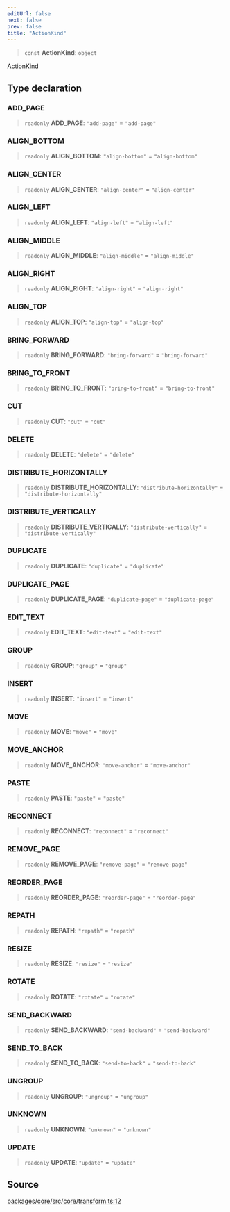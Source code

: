 ```yaml
---
editUrl: false
next: false
prev: false
title: "ActionKind"
---
```


> `const` **ActionKind**: `object`

ActionKind

## Type declaration

### ADD\_PAGE

> `readonly` **ADD\_PAGE**: `"add-page"` = `"add-page"`

### ALIGN\_BOTTOM

> `readonly` **ALIGN\_BOTTOM**: `"align-bottom"` = `"align-bottom"`

### ALIGN\_CENTER

> `readonly` **ALIGN\_CENTER**: `"align-center"` = `"align-center"`

### ALIGN\_LEFT

> `readonly` **ALIGN\_LEFT**: `"align-left"` = `"align-left"`

### ALIGN\_MIDDLE

> `readonly` **ALIGN\_MIDDLE**: `"align-middle"` = `"align-middle"`

### ALIGN\_RIGHT

> `readonly` **ALIGN\_RIGHT**: `"align-right"` = `"align-right"`

### ALIGN\_TOP

> `readonly` **ALIGN\_TOP**: `"align-top"` = `"align-top"`

### BRING\_FORWARD

> `readonly` **BRING\_FORWARD**: `"bring-forward"` = `"bring-forward"`

### BRING\_TO\_FRONT

> `readonly` **BRING\_TO\_FRONT**: `"bring-to-front"` = `"bring-to-front"`

### CUT

> `readonly` **CUT**: `"cut"` = `"cut"`

### DELETE

> `readonly` **DELETE**: `"delete"` = `"delete"`

### DISTRIBUTE\_HORIZONTALLY

> `readonly` **DISTRIBUTE\_HORIZONTALLY**: `"distribute-horizontally"` = `"distribute-horizontally"`

### DISTRIBUTE\_VERTICALLY

> `readonly` **DISTRIBUTE\_VERTICALLY**: `"distribute-vertically"` = `"distribute-vertically"`

### DUPLICATE

> `readonly` **DUPLICATE**: `"duplicate"` = `"duplicate"`

### DUPLICATE\_PAGE

> `readonly` **DUPLICATE\_PAGE**: `"duplicate-page"` = `"duplicate-page"`

### EDIT\_TEXT

> `readonly` **EDIT\_TEXT**: `"edit-text"` = `"edit-text"`

### GROUP

> `readonly` **GROUP**: `"group"` = `"group"`

### INSERT

> `readonly` **INSERT**: `"insert"` = `"insert"`

### MOVE

> `readonly` **MOVE**: `"move"` = `"move"`

### MOVE\_ANCHOR

> `readonly` **MOVE\_ANCHOR**: `"move-anchor"` = `"move-anchor"`

### PASTE

> `readonly` **PASTE**: `"paste"` = `"paste"`

### RECONNECT

> `readonly` **RECONNECT**: `"reconnect"` = `"reconnect"`

### REMOVE\_PAGE

> `readonly` **REMOVE\_PAGE**: `"remove-page"` = `"remove-page"`

### REORDER\_PAGE

> `readonly` **REORDER\_PAGE**: `"reorder-page"` = `"reorder-page"`

### REPATH

> `readonly` **REPATH**: `"repath"` = `"repath"`

### RESIZE

> `readonly` **RESIZE**: `"resize"` = `"resize"`

### ROTATE

> `readonly` **ROTATE**: `"rotate"` = `"rotate"`

### SEND\_BACKWARD

> `readonly` **SEND\_BACKWARD**: `"send-backward"` = `"send-backward"`

### SEND\_TO\_BACK

> `readonly` **SEND\_TO\_BACK**: `"send-to-back"` = `"send-to-back"`

### UNGROUP

> `readonly` **UNGROUP**: `"ungroup"` = `"ungroup"`

### UNKNOWN

> `readonly` **UNKNOWN**: `"unknown"` = `"unknown"`

### UPDATE

> `readonly` **UPDATE**: `"update"` = `"update"`

## Source

[packages/core/src/core/transform.ts:12](https://github.com/dgmjs/dgmjs/blob/main/packages/core/src/core/transform.ts#L12)
